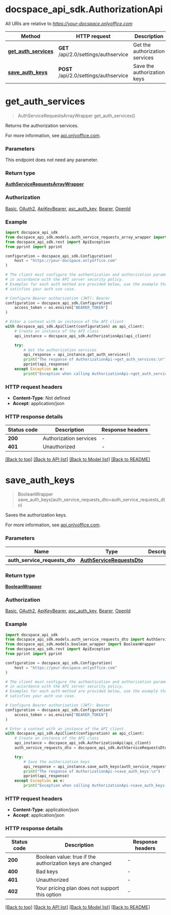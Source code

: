 # docspace_api_sdk.AuthorizationApi

All URIs are relative to *https://your-docspace.onlyoffice.com*

Method | HTTP request | Description
------------- | ------------- | -------------
[**get_auth_services**](#get_auth_services) | **GET** /api/2.0/settings/authservice | Get the authorization services
[**save_auth_keys**](#save_auth_keys) | **POST** /api/2.0/settings/authservice | Save the authorization keys


# **get_auth_services**
> AuthServiceRequestsArrayWrapper get_auth_services()

Returns the authorization services.

For more information, see [api.onlyoffice.com]().

### Parameters

This endpoint does not need any parameter.

### Return type

[**AuthServiceRequestsArrayWrapper**](AuthServiceRequestsArrayWrapper.md)

### Authorization

[Basic](../README.md#Basic), [OAuth2](../README.md#OAuth2), [ApiKeyBearer](../README.md#ApiKeyBearer), [asc_auth_key](../README.md#asc_auth_key), [Bearer](../README.md#Bearer), [OpenId](../README.md#OpenId)

### Example


```python
import docspace_api_sdk
from docspace_api_sdk.models.auth_service_requests_array_wrapper import AuthServiceRequestsArrayWrapper
from docspace_api_sdk.rest import ApiException
from pprint import pprint

configuration = docspace_api_sdk.Configuration(
    host = "https://your-docspace.onlyoffice.com"
)

# The client must configure the authentication and authorization parameters
# in accordance with the API server security policy.
# Examples for each auth method are provided below, use the example that
# satisfies your auth use case.

# Configure Bearer authorization (JWT): Bearer
configuration = docspace_api_sdk.Configuration(
    access_token = os.environ["BEARER_TOKEN"]
)

# Enter a context with an instance of the API client
with docspace_api_sdk.ApiClient(configuration) as api_client:
    # Create an instance of the API class
    api_instance = docspace_api_sdk.AuthorizationApi(api_client)

    try:
        # Get the authorization services
        api_response = api_instance.get_auth_services()
        print("The response of AuthorizationApi->get_auth_services:\n")
        pprint(api_response)
    except Exception as e:
        print("Exception when calling AuthorizationApi->get_auth_services: %s\n" % e)
```



### HTTP request headers

 - **Content-Type**: Not defined
 - **Accept**: application/json


### HTTP response details

| Status code | Description | Response headers |
|-------------|-------------|------------------|
**200** | Authorization services |  -  |
**401** | Unauthorized |  -  |

[[Back to top]](#) [[Back to API list]](../README.md#documentation-for-api-endpoints) [[Back to Model list]](../README.md#documentation-for-models) [[Back to README]](../README.md)

# **save_auth_keys**
> BooleanWrapper save_auth_keys(auth_service_requests_dto=auth_service_requests_dto)

Saves the authorization keys.

For more information, see [api.onlyoffice.com]().

### Parameters


Name | Type | Description  | Notes
------------- | ------------- | ------------- | -------------
 **auth_service_requests_dto** | [**AuthServiceRequestsDto**](AuthServiceRequestsDto.md)|  | [optional] 

### Return type

[**BooleanWrapper**](BooleanWrapper.md)

### Authorization

[Basic](../README.md#Basic), [OAuth2](../README.md#OAuth2), [ApiKeyBearer](../README.md#ApiKeyBearer), [asc_auth_key](../README.md#asc_auth_key), [Bearer](../README.md#Bearer), [OpenId](../README.md#OpenId)

### Example


```python
import docspace_api_sdk
from docspace_api_sdk.models.auth_service_requests_dto import AuthServiceRequestsDto
from docspace_api_sdk.models.boolean_wrapper import BooleanWrapper
from docspace_api_sdk.rest import ApiException
from pprint import pprint

configuration = docspace_api_sdk.Configuration(
    host = "https://your-docspace.onlyoffice.com"
)

# The client must configure the authentication and authorization parameters
# in accordance with the API server security policy.
# Examples for each auth method are provided below, use the example that
# satisfies your auth use case.

# Configure Bearer authorization (JWT): Bearer
configuration = docspace_api_sdk.Configuration(
    access_token = os.environ["BEARER_TOKEN"]
)

# Enter a context with an instance of the API client
with docspace_api_sdk.ApiClient(configuration) as api_client:
    # Create an instance of the API class
    api_instance = docspace_api_sdk.AuthorizationApi(api_client)
    auth_service_requests_dto = docspace_api_sdk.AuthServiceRequestsDto() # AuthServiceRequestsDto |  (optional)

    try:
        # Save the authorization keys
        api_response = api_instance.save_auth_keys(auth_service_requests_dto=auth_service_requests_dto)
        print("The response of AuthorizationApi->save_auth_keys:\n")
        pprint(api_response)
    except Exception as e:
        print("Exception when calling AuthorizationApi->save_auth_keys: %s\n" % e)
```



### HTTP request headers

 - **Content-Type**: application/json
 - **Accept**: application/json


### HTTP response details

| Status code | Description | Response headers |
|-------------|-------------|------------------|
**200** | Boolean value: true if the authorization keys are changed |  -  |
**400** | Bad keys |  -  |
**401** | Unauthorized |  -  |
**402** | Your pricing plan does not support this option |  -  |

[[Back to top]](#) [[Back to API list]](../README.md#documentation-for-api-endpoints) [[Back to Model list]](../README.md#documentation-for-models) [[Back to README]](../README.md)

